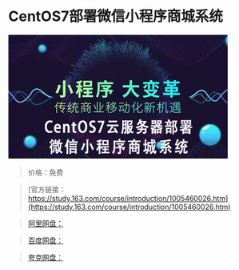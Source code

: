 # CentOS7部署微信小程序商城系统

![img](../../../assets/study163/free/ba98a615-cce2-42b6-b793-9e4abed5c70c.jpg)

> 价格：免费

> [官方链接：https://study.163.com/course/introduction/1005460026.htm](https://study.163.com/course/introduction/1005460026.htm)

> [阿里网盘：]()

> [百度网盘：]()

> [夸克网盘：]()
